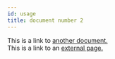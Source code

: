 ```yaml
---
id: usage
title: document number 2
---
```


This is a link to [another document.](/docs/en/doc3.md)  
This is a link to an [external page.](http://www.example.com)
